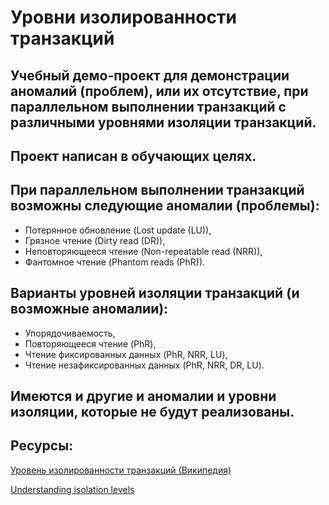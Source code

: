# Уровни изолированности транзакций

## Учебный демо-проект для демонстрации аномалий (проблем), или их отсутствие, при параллельном выполнении транзакций с различными уровнями изоляции транзакций.

## Проект написан в обучающих целях.

## При параллельном выполнении транзакций возможны следующие аномалии (проблемы):
- Потерянное обновление (Lost update (LU)),
- Грязное чтение (Dirty read (DR)),
- Неповторяющееся чтение (Non-repeatable read (NRR)),
- Фантомное чтение (Phantom reads (PhR)).

## Варианты уровней изоляции транзакций (и возможные аномалии):
- Упорядочиваемость,
- Повторяющееся чтение (PhR),
- Чтение фиксированных данных (PhR, NRR, LU),
- Чтение незафиксированных данных (PhR, NRR, DR, LU).

## Имеются и другие и аномалии и уровни изоляции, которые не будут реализованы.

## Ресурсы:

[Уровень изолированности транзакций (Википедия)]

[Understanding isolation levels]

<!-- Links -->
[Уровень изолированности транзакций (Википедия)]: <https://ru.wikipedia.org/wiki/%D0%A3%D1%80%D0%BE%D0%B2%D0%B5%D0%BD%D1%8C_%D0%B8%D0%B7%D0%BE%D0%BB%D0%B8%D1%80%D0%BE%D0%B2%D0%B0%D0%BD%D0%BD%D0%BE%D1%81%D1%82%D0%B8_%D1%82%D1%80%D0%B0%D0%BD%D0%B7%D0%B0%D0%BA%D1%86%D0%B8%D0%B9>
[Understanding isolation levels]: <https://learn.microsoft.com/en-us/sql/connect/jdbc/understanding-isolation-levels?view=sql-server-ver17&redirectedfrom=MSDN>
